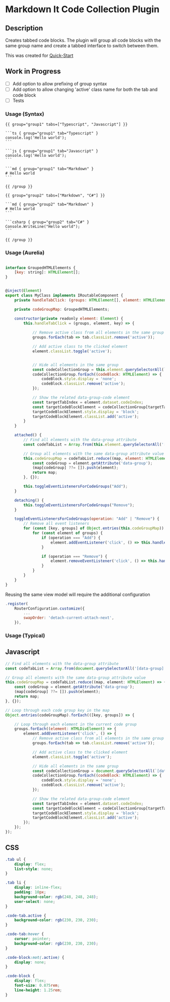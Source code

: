 # Markdown It Code Collection Plugin

## Description

Creates tabbed code blocks. The plugin will group all code blocks with the same group name and create a tabbed interface to switch between them.

This was created for [Quick-Start](https://github.com/PhilipTKC/quick-start)

## Work in Progress

- [ ] Add option to allow prefixing of group syntax
- [ ] Add option to allow changing 'active' class name for both the tab and code block
- [ ] Tests

### Usage (Syntax)

    {{ group="group1" tabs=["Typescript", "Javascript"] }}

    ```ts { group="group1" tab="Typescript" }
    console.log('Hello world');
    ```

    ```js { group="group1" tab="Javascript" }
    console.log('Hello world');
    ```

    ```md { group="group1" tab="Markdown" }
    # Hello world
    ```

    {{ /group }}

    {{ group="group2" tabs=["Markdown", "C#"] }}

    ```md { group="group2" tab="Markdown" }
    # Hello world
    ```

    ```csharp { group="group2" tab="C#" }
    Console.WriteLine("Hello world");
    ```

    {{ /group }}

### Usage (Aurelia)

```js

interface GroupedHTMLElements {
    [key: string]: HTMLElement[];
}


@inject(Element)
export class MyClass implements IRoutableComponent {
    private handleTabClick: (groups: HTMLElement[], element: HTMLElement, key: string) => void;

    private codeGroupMap: GroupedHTMLElements;

    constructor(private readonly element: Element) {
        this.handleTabClick = (groups, element, key) => {
            
            // Remove active class from all elements in the same group
            groups.forEach(tab => tab.classList.remove('active'));

            // Add active class to the clicked element
            element.classList.toggle('active');


            // Hide all elements in the same group
            const codeCollectionGroup = this.element.querySelectorAll(`[data-code-group="${key}"]`)
            codeCollectionGroup.forEach((codeBlock: HTMLElement) => {
                codeBlock.style.display = 'none';
                codeBlock.classList.remove('active');
            });

            // Show the related data-group-code element
            const targetTabIndex = element.dataset.codeIndex;
            const targetCodeBlockElement = codeCollectionGroup[targetTabIndex] as HTMLElement;
            targetCodeBlockElement.style.display = 'block';
            targetCodeBlockElement.classList.add('active');
        }
    }

    attached() {
        // Find all elements with the data-group attribute
        const codeTabList = Array.from(this.element.querySelectorAll('[data-group]'));

        // Group all elements with the same data-group attribute value
        this.codeGroupMap = codeTabList.reduce((map, element: HTMLElement) => {
            const codeGroup = element.getAttribute('data-group');
            (map[codeGroup] ??= []).push(element);
            return map;
        }, {});

        this.toggleEventListenersForCodeGroups("Add");
    }

    detaching() {
        this.toggleEventListenersForCodeGroups("Remove");
    }

    toggleEventListenersForCodeGroups(operation: "Add" | "Remove") {
        // Remove all event listeners
        for (const [key, groups] of Object.entries(this.codeGroupMap)) {
            for (const element of groups) {
                if (operation === "Add") {
                    element.addEventListener('click', () => this.handleTabClick(groups, element, key));
                }

                if (operation === "Remove") {
                    element.removeEventListener('click', () => this.handleTabClick(groups, element, key));
                }
            }
        }
    }
}
```

Reusing the same view model will require the additional configuration

```js
.register(
    RouterConfiguration.customize({
        ...
        swapOrder: 'detach-current-attach-next',
    }),
```

### Usage (Typical)

## Javascript

```js
// Find all elements with the data-group attribute
const codeTabList = Array.from(document.querySelectorAll('[data-group]'));

// Group all elements with the same data-group attribute value
this.codeGroupMap = codeTabList.reduce((map, element: HTMLElement) => {
    const codeGroup = element.getAttribute('data-group');
    (map[codeGroup] ??= []).push(element);
    return map;
}, {});

// Loop through each code group key in the map
Object.entries(codeGroupMap).forEach(([key, groups]) => {

    // Loop through each element in the current code group
    groups.forEach((element: HTMLDivElement) => {
        element.addEventListener('click', () => {
            // Remove active class from all elements in the same group
            groups.forEach(tab => tab.classList.remove('active'));

            // Add active class to the clicked element
            element.classList.toggle('active');

            // Hide all elements in the same group
            const codeCollectionGroup = document.querySelectorAll(`[data-code-group="${key}"]`)
            codeCollectionGroup.forEach((codeBlock: HTMLElement) => {
                codeBlock.style.display = 'none';
                codeBlock.classList.remove('active');
            });

            // Show the related data-group-code element
            const targetTabIndex = element.dataset.codeIndex;
            const targetCodeBlockElement = codeCollectionGroup[targetTabIndex] as HTMLElement;
            targetCodeBlockElement.style.display = 'block';
            targetCodeBlockElement.classList.add('active');
        });
    });
});
```

## CSS

```css
.tab ul {
    display: flex;
    list-style: none;
}

.tab li {
    display: inline-flex;
    padding: 10px;
    background-color: rgb(248, 248, 248);
    user-select: none;
}

.code-tab.active {
    background-color: rgb(230, 230, 230);
}

.code-tab:hover {
    cursor: pointer;
    background-color: rgb(230, 230, 230);
}

.code-block:not(.active) {
    display: none;
}

.code-block {
    display: flex;
    font-size: 0.875rem;
    line-height: 1.25rem;
}
```